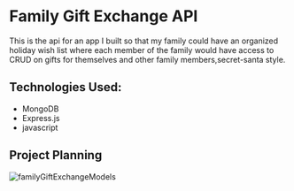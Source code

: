 # Family Gift Exchange API
This is the api for an app I built so that my family could have an organized holiday wish list where each member of the family would have access to CRUD on gifts for themselves and other family members,secret-santa style.

## Technologies Used:
- MongoDB
- Express.js
- javascript

## Project Planning
![familyGiftExchangeModels](https://user-images.githubusercontent.com/60015240/103312467-21508780-49eb-11eb-88c1-20aab38988bf.jpg)
